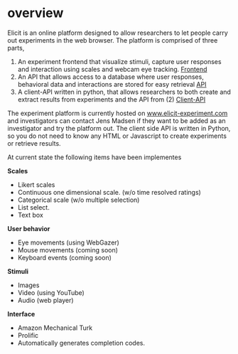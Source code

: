 # overview

Elicit is an online platform designed to allow researchers to let people carry out experiments in the web browser. The platform is comprised of three parts, 

1. An experiment frontend that visualize stimuli, capture user responses and interaction using scales and webcam eye tracking. [Frontend](https://github.com/elicit-experiment/frontend "Frontend")
2. An API that allows access to a database where user responses, behavioral data and interactions are stored for easy retrieval [API](https://github.com/elicit-experiment/api "API")
3. A client-API written in python, that allows researchers to both create and extract results from experiments and the API from (2) 
[Client-API](https://github.com/elicit-experiment/client-api "Client API")

The experiment platform is currently hosted on www.elicit-experiment.com and investigators can contact Jens Madsen if they want to be added as an investigator and try the platform out. The client side API is written in Python, so you do not need to know any HTML or Javascript to create experiments or retrieve results.

At current state the following items have been implementes

**Scales**
- Likert scales
- Continuous one dimensional scale. (w/o time resolved ratings)
- Categorical scale (w/o multiple selection)
- List select.
- Text box

**User behavior**
- Eye movements (using WebGazer)
- Mouse movements (coming soon)
- Keyboard events (coming soon)

**Stimuli**
- Images
- Video (using YouTube)
- Audio (web player)

**Interface**
- Amazon Mechanical Turk
- Prolific
- Automatically generates completion codes. 
